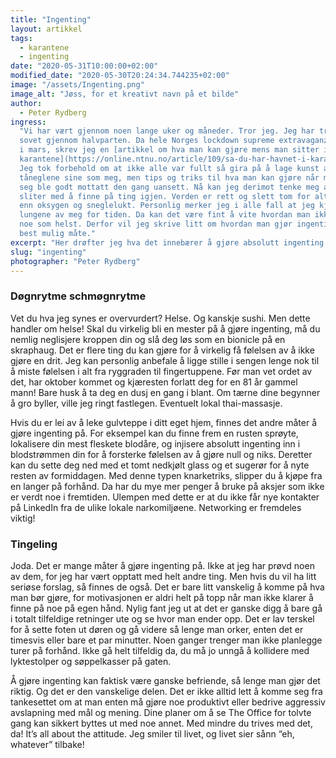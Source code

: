 ```yaml
---
title: "Ingenting"
layout: artikkel
tags:
  - karantene
  - ingenting
date: "2020-05-31T10:00:00+02:00"
modified_date: "2020-05-30T20:24:34.744235+02:00"
image: "/assets/Ingenting.png"
image_alt: "Jøss, for et kreativt navn på et bilde"
author:
  - Peter Rydberg
ingress:
  "Vi har vært gjennom noen lange uker og måneder. Tror jeg. Jeg har tross alt
  sovet gjennom halvparten. Da hele Norges lockdown supreme extravaganza begynte
  i mars, skrev jeg en [artikkel om hva man kan gjøre mens man sitter i
  karantene](https://online.ntnu.no/article/109/sa-du-har-havnet-i-karantene/).
  Jeg tok forbehold om at ikke alle var fullt så gira på å lage kunst av
  tåneglene sine som meg, men tips og triks til hva man kan gjøre når man kjeder
  seg ble godt mottatt den gang uansett. Nå kan jeg derimot tenke meg at folk
  sliter med å finne på ting igjen. Verden er rett og slett tom for alt annet
  enn oksygen og sneglelukt. Personlig merker jeg i alle fall at jeg kjeder
  lungene av meg for tiden. Da kan det være fint å vite hvordan man ikke gjør
  noe som helst. Derfor vil jeg skrive litt om hvordan man gjør ingenting på
  best mulig måte."
excerpt: "Her drøfter jeg hva det innebærer å gjøre absolutt ingenting."
slug: "ingenting"
photographer: "Peter Rydberg"
---
```


### Døgnrytme schmøgnrytme

Vet du hva jeg synes er overvurdert? Helse. Og kanskje sushi. Men dette handler
om helse! Skal du virkelig bli en mester på å gjøre ingenting, må du nemlig
neglisjere kroppen din og slå deg løs som en bionicle på en skraphaug. Det er
flere ting du kan gjøre for å virkelig få følelsen av å ikke gjøre en drit. Jeg
kan personlig anbefale å ligge stille i sengen lenge nok til å miste følelsen i
alt fra ryggraden til fingertuppene. Før man vet ordet av det, har oktober
kommet og kjæresten forlatt deg for en 81 år gammel mann! Bare husk å ta deg en
dusj en gang i blant. Om tærne dine begynner å gro byller, ville jeg ringt
fastlegen. Eventuelt lokal thai-massasje.

Hvis du er lei av å leke gulvteppe i ditt eget hjem, finnes det andre måter å
gjøre ingenting på. For eksempel kan du finne frem en rusten sprøyte, lokalisere
din mest fleskete blodåre, og injisere absolutt ingenting inn i blodstrømmen din
for å forsterke følelsen av å gjøre null og niks. Deretter kan du sette deg ned
med et tomt nedkjølt glass og et sugerør for å nyte resten av formiddagen. Med
denne typen knarketriks, slipper du å kjøpe fra en langer på forhånd. Da har du
mye mer penger å bruke på aksjer som ikke er verdt noe i fremtiden. Ulempen med
dette er at du ikke får nye kontakter på LinkedIn fra de ulike lokale
narkomiljøene. Networking er fremdeles viktig!

### Tingeling

Joda. Det er mange måter å gjøre ingenting på. Ikke at jeg har prøvd noen av
dem, for jeg har vært opptatt med helt andre ting. Men hvis du vil ha litt
seriøse forslag, så finnes de også. Det er bare litt vanskelig å komme på hva
man bør gjøre, for motivasjonen er aldri helt på topp når man ikke klarer å
finne på noe på egen hånd. Nylig fant jeg ut at det er ganske digg å bare gå i
totalt tilfeldige retninger ute og se hvor man ender opp. Det er lav terskel for
å sette foten ut døren og gå videre så lenge man orker, enten det er timesvis
eller bare et par minutter. Noen ganger trenger man ikke planlegge turer på
forhånd. Ikke gå helt tilfeldig da, du må jo unngå å kollidere med lyktestolper
og søppelkasser på gaten.

Å gjøre ingenting kan faktisk være ganske befriende, så lenge man gjør det
riktig. Og det er den vanskelige delen. Det er ikke alltid lett å komme seg fra
tankesettet om at man enten må gjøre noe produktivt eller bedrive aggressiv
avslapning med mål og mening. Dine planer om å se The Office for tolvte gang kan
sikkert byttes ut med noe annet. Med mindre du trives med det, da! It’s all
about the attitude. Jeg smiler til livet, og livet sier sånn “eh, whatever”
tilbake!
